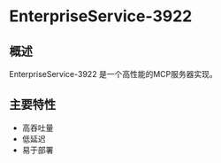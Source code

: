 # EnterpriseService-3922

## 概述

EnterpriseService-3922 是一个高性能的MCP服务器实现。

## 主要特性

- 高吞吐量
- 低延迟
- 易于部署
